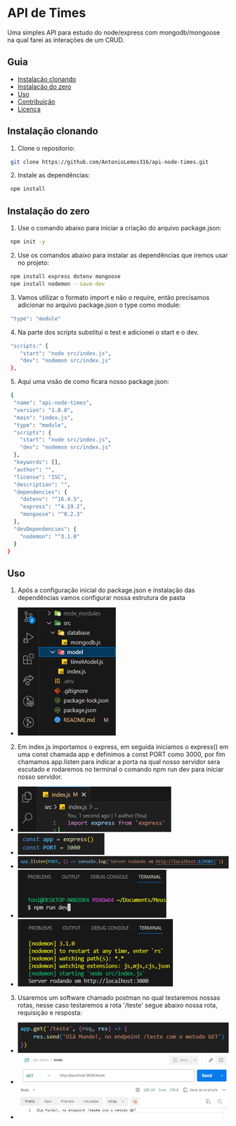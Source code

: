 # API de Times

Uma simples API para estudo do node/express com mongodb/mongoose na qual farei as interações de um CRUD.

## Guia

- [Instalação clonando](#instalação-clonando)
- [Instalação do zero](#instalação-do-zero)
- [Uso](#uso)
- [Contribuição](#contribuição)
- [Licença](#licença)

## Instalação clonando

1. Clone o repositorio:

```bash
 git clone https://github.com/AntonioLemos316/api-node-times.git
```

2. Instale as dependências:

```bash
 npm install
```

## Instalação do zero

1. Use o comando abaixo para iniciar a criação do arquivo package.json:

```bash
 npm init -y
```

2. Use os comandos abaixo para instalar as dependências que iremos usar no projeto:

```bash
 npm install express dotenv mongoose
 npm install nodemon --save-dev
```

3. Vamos utilizar o formato import e não o require, então precisamos adicionar no arquivo package.json o type como module:

```bash
 "type": "module"
```

4. Na parte dos scripts substitui o test e adicionei o start e o dev.

```bash
 "scripts:" {
    "start": "node src/index.js",
    "dev": "nodemon src/index.js"
 },
```

5. Aqui uma visão de como ficara nosso package.json:

```bash
 {
  "name": "api-node-times",
  "version": "1.0.0",
  "main": "index.js",
  "type": "module",
  "scripts": {
    "start": "node src/index.js",
    "dev": "nodemon src/index.js"
  },
  "keywords": [],
  "author": "",
  "license": "ISC",
  "description": "",
  "dependencies": {
    "dotenv": "^16.4.5",
    "express": "^4.19.2",
    "mongoose": "^8.2.3"
  },
  "devDependencies": {
    "nodemon": "^3.1.0"
  }
}
```

## Uso

1. Após a configuração inicial do package.json e instalação das dependências vamos configurar nossa estrutura de pasta

- <img src="/img/Capturar001.PNG">

2. Em index.js importamos o express, em seguida iniciamos o express() em uma const chamada app e definimos a const PORT como 3000, por fim chamamos app.listen para indicar a porta na qual nosso servidor sera escutado e rodaremos no terminal o comando npm run dev para iniciar nosso servidor.

- <img src="/img/Capturar002.PNG">
- <img src="/img/Capturar003.PNG">
- <img src="/img/Capturar004.PNG">
- <img src="/img/Capturar004c.PNG">
- <img src="/img/Capturar004b.PNG">

3. Usaremos um software chamado postman no qual testaremos nossas rotas, nesse caso testaremos a rota '/teste' segue abaixo nossa rota, requisição e resposta:

- <img src="/img/Capturar007.PNG">
- <img src="/img/Capturar005.PNG">
- <img src="/img/Capturar006.PNG">
